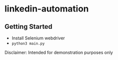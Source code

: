 # linkedin-automation

## Getting Started
* Install Selenium webdriver
* `python3 main.py`

Disclaimer: Intended for demonstration purposes only
